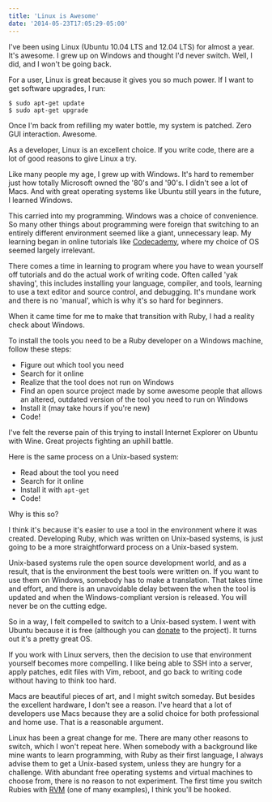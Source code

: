 ```yaml
---
title: 'Linux is Awesome'
date: '2014-05-23T17:05:29-05:00'
---
```


I've been using Linux (Ubuntu 10.04 LTS and 12.04 LTS) for almost a year.  It's awesome.  I grew up on Windows and thought I'd never switch.  Well, I did, and I won't be going back.

For a user, Linux is great because it gives you so much power.  If I want to get software upgrades, I run:

```
$ sudo apt-get update
$ sudo apt-get upgrade
```

Once I'm back from refilling my water bottle, my system is patched.  Zero GUI interaction.  Awesome.

As a developer, Linux is an excellent choice.  If you write code, there are a lot of good reasons to give Linux a try.

Like many people my age, I grew up with Windows.  It's hard to remember just how totally Microsoft owned the '80's and '90's.  I didn't see a lot of Macs.  And with great operating systems like Ubuntu still years in the future, I learned Windows.

This carried into my programming.  Windows was a choice of convenience.  So many other things about programming were foreign that switching to an entirely different environment seemed like a giant, unnecessary leap.  My learning began in online tutorials like <a href='http://www.codecademy.com/'>Codecademy</a>, where my choice of OS seemed largely irrelevant.

There comes a time in learning to program where you have to wean yourself off tutorials and do the actual work of writing code.  Often called 'yak shaving', this includes installing your language, compiler, and tools, learning to use a text editor and source control, and debugging.  It's mundane work and there is no 'manual', which is why it's so hard for beginners.

When it came time for me to make that transition with Ruby, I had a reality check about Windows.

To install the tools you need to be a Ruby developer on a Windows machine, follow these steps:

* Figure out which tool you need
* Search for it online
* Realize that the tool does not run on Windows
* Find an open source project made by some awesome people that allows an altered, outdated version of the tool you need to run on Windows
* Install it (may take hours if you're new)
* Code!

I've felt the reverse pain of this trying to install Internet Explorer on Ubuntu with Wine.  Great projects fighting an uphill battle.

Here is the same process on a Unix-based system:

* Read about the tool you need
* Search for it online
* Install it with <code>apt-get</code>
* Code!

Why is this so?

I think it's because it's easier to use a tool in the environment where it was created.  Developing Ruby, which was written on Unix-based systems, is just going to be a more straightforward process on a Unix-based system.

Unix-based systems rule the open source development world, and as a result, that is the environment the best tools were written on.  If you want to use them on Windows, somebody has to make a translation.  That takes time and effort, and there is an unavoidable delay between the when the tool is updated and when the Windows-compliant version is released.  You will never be on the cutting edge.

So in a way, I felt compelled to switch to a Unix-based system.  I went with Ubuntu because it is free (although you can <a href='http://www.ubuntu.com/download/desktop/contribute'>donate</a> to the project).  It turns out it's a pretty great OS.

If you work with Linux servers, then the decision to use that environment yourself becomes more compelling.  I like being able to SSH into a server, apply patches, edit files with Vim, reboot, and go back to writing code without having to think too hard.

Macs are beautiful pieces of art, and I might switch someday.  But besides the excellent hardware, I don't see a reason.  I've heard that a lot of developers use Macs because they are a solid choice for both professional and home use.  That is a reasonable argument.

Linux has been a great change for me.  There are many other reasons to switch, which I won't repeat here.  When somebody with a background like mine wants to learn programming, with Ruby as their first language, I always advise them to get a Unix-based system, unless they are hungry for a challenge.  With abundant free operating systems and virtual machines to choose from, there is no reason to not experiment.  The first time you switch Rubies with <a href='https://rvm.io/'>RVM</a> (one of many examples), I think you'll be hooked.

